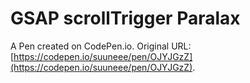 # GSAP scrollTrigger Paralax

A Pen created on CodePen.io. Original URL: [https://codepen.io/suuneee/pen/OJYJGzZ](https://codepen.io/suuneee/pen/OJYJGzZ).

